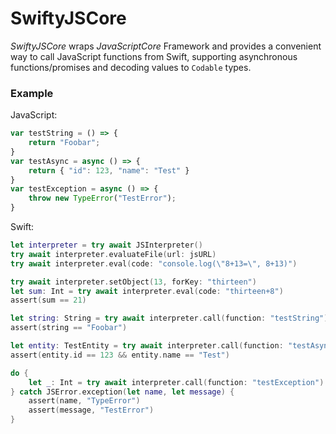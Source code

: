 # SwiftyJSCore

*SwiftyJSCore* wraps *JavaScriptCore* Framework and provides a convenient way
to call JavaScript functions from Swift, supporting asynchronous functions/promises
and decoding values to `Codable` types.

### Example

JavaScript:
```javascript
var testString = () => {
    return "Foobar";
}
var testAsync = async () => {
    return { "id": 123, "name": "Test" }
}
var testException = async () => {
    throw new TypeError("TestError");
}
```

Swift:
```swift
let interpreter = try await JSInterpreter()
try await interpreter.evaluateFile(url: jsURL)
try await interpreter.eval(code: "console.log(\"8+13=\", 8+13)")

try await interpreter.setObject(13, forKey: "thirteen")
let sum: Int = try await interpreter.eval(code: "thirteen+8")
assert(sum == 21)

let string: String = try await interpreter.call(function: "testString")
assert(string == "Foobar")

let entity: TestEntity = try await interpreter.call(function: "testAsync")
assert(entity.id == 123 && entity.name == "Test")

do {
    let _: Int = try await interpreter.call(function: "testException")
} catch JSError.exception(let name, let message) {
    assert(name, "TypeError")
    assert(message, "TestError")
}
```
